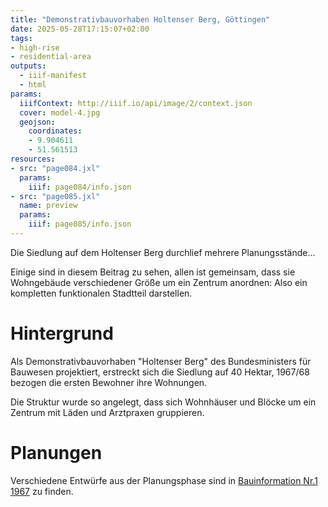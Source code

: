 ```yaml
---
title: "Demonstrativbauvorhaben Holtenser Berg, Göttingen"
date: 2025-05-28T17:15:07+02:00
tags:
- high-rise
- residential-area
outputs:
  - iiif-manifest
  - html
params:
  iiifContext: http://iiif.io/api/image/2/context.json
  cover: model-4.jpg
  geojson:
    coordinates:
    - 9.904611
    - 51.561513
resources:
- src: "page084.jxl"
  params:
    iiif: page084/info.json
- src: "page085.jxl"
  name: preview
  params:
    iiif: page085/info.json
---
```


Die Siedlung auf dem Holtenser Berg durchlief mehrere Planungsstände...
<!--more-->
Einige sind in diesem Beitrag zu sehen, allen ist gemeinsam, dass sie Wohngebäude verschiedener Größe um ein Zentrum anordnen: Also ein kompletten funktionalen Stadtteil darstellen.

# Hintergrund
Als Demonstrativbauvorhaben "Holtenser Berg" des Bundesministers für Bauwesen projektiert, erstreckt sich die Siedlung auf 40 Hektar, 1967/68 bezogen die ersten Bewohner ihre Wohnungen.

Die Struktur wurde so angelegt, dass sich Wohnhäuser und Blöcke um ein Zentrum mit Läden und Arztpraxen gruppieren.

# Planungen
Verschiedene Entwürfe aus der Planungsphase sind in [Bauinformation Nr.1 1967](/post/staedte-forum-1-71-goettingen/holtenser-berg) zu finden.
